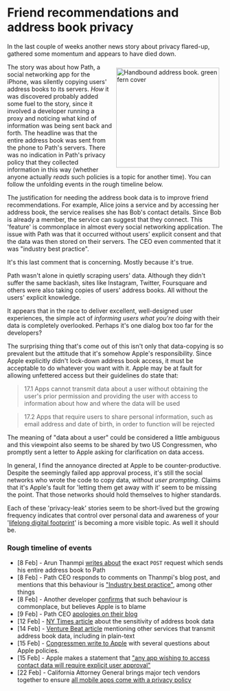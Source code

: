 <!--

layout: post
title: Friend recommendations and Address Book Privacy
author: Amir Chaudhry
excerpt: In the last couple of weeks another news story about privacy flared-up, gathered some momentum and appears to have died down. The story was about how Path, a social networking app for the iPhone, was silently copying users' address books to its servers.

-->

# Friend recommendations and address book privacy

In the last couple of weeks another news story about privacy flared-up, gathered some momentum and appears to have died down.

<a href="http://www.flickr.com/photos/moonbindery/3312836664/" title="Handbound address book. green fern cover by Barbara Simler, on Flickr"><img src="http://farm4.staticflickr.com/3641/3312836664_ef8e302412_m.jpg" width="240" height="232" align="right" hspace="10" vspace="10" alt="Handbound address book. green fern cover"></a>
The story was about how Path, a social networking app for the iPhone, was silently copying users' address books to its servers.  *How* it was discovered probably added some fuel to the story, since it involved a developer running a proxy and noticing what kind of information was being sent back and forth.  The headline was that the entire address book was sent from the phone to Path's servers.  There was no indication in Path's privacy policy that they collected information in this way (whether anyone actually *reads* such policies is a topic for another time).  You can follow the unfolding events in the rough timeline below.

The justification for needing the address book data is to improve friend recommendations.  For example, Alice joins a service and by accessing her address book, the service realises she has Bob's contact details.  Since Bob is already a member, the service can suggest that they connect.  This 'feature' is commonplace in almost every social networking application.  The issue with Path was that it occurred without users' explicit consent and that the data was then stored on their servers.  The CEO even commented that it was "industry best practice".

It's this last comment that is concerning.  Mostly because it's true.

Path wasn't alone in quietly scraping users' data.  Although they didn't suffer the same backlash, sites like Instagram, Twitter, Foursquare and others were also taking copies of users' address books. All without the users' explicit knowledge.  

It appears that in the race to deliver excellent, well-designed user experiences, the simple act of *informing users what you're doing* with their data is completely overlooked.  Perhaps it's one dialog box too far for the developers?  

The surprising thing that's come out of this isn't only that data-copying is so prevalent but the attitude that it's somehow Apple's responsibility.  Since Apple explicitly didn't lock-down address book access, it must be acceptable to do whatever you want with it.  Apple may be at fault for allowing unfettered access but their guidelines do state that:

> 17.1 Apps cannot transmit data about a user without obtaining the user's prior permission and providing the user with access to information about how and where the data will be used

> 17.2 Apps that require users to share personal information, such as email address and date of birth, in order to function will be rejected

The meaning of "data about a user" could be considered a little ambiguous and this viewpoint also seems to be shared by two US Congressmen, who promptly sent a letter to Apple asking for clarification on data access.

In general, I find the annoyance directed at Apple to be counter-productive. Despite the seemingly failed app approval process, it's still the social networks who wrote the code to copy data, *without user prompting*.  Claims that it's Apple's fault for 'letting them get away with it' seem to be missing the point.  That those networks should hold themselves to higher standards.  

Each of these 'privacy-leak' stories seem to be short-lived but the growing frequency indicates that control over personal data and awareness of your '[lifelong digital footprint][horizon-institute]' is becoming a more visible topic.  As well it should be.


### Rough timeline of events

- \[8 Feb\] - Arun Thanmpi [writes about][thanmpi-post] the exact `POST` request which sends his entire address book to Path
- \[8 Feb\] - Path CEO responds to comments on Thanmpi's blog post, and mentions that this behaviour is ["Industry best practice"][path-ceo-comment], among other things
- \[8 Feb\] - Another developer [confirms][curtis-post] that such behaviour is commonplace, but believes Apple is to blame
- \[9 Feb\] - Path CEO [apologies on their blog][path-apology]
- \[12 Feb\] - [NY Times article][ny-times-article] about the sensitivity of address book data
- \[14 Feb\] - [Venture Beat article][venture-beat-article] mentioning other services that transmit address book data, including in plain-text
- \[15 Feb\] - [Congressmen write to Apple][letter-to-apple] with several questions about Apple policies. 
- \[15 Feb\] - Apple makes a statement that ["any app wishing to access contact data will require explicit user approval"][apple-response]
- \[22 Feb\] - California Attorney General brings major tech vendors together to ensure [all mobile apps come with a privacy policy][mobile-privacy-guidelines]


<!-- ### Links -->

[thanmpi-post]: http://mclov.in/2012/02/08/path-uploads-your-entire-address-book-to-their-servers.html

[path-ceo-comment]: http://mclov.in/2012/02/08/path-uploads-your-entire-address-book-to-their-servers.html#comment-432242293

[hn-post]: http://news.ycombinator.com/item?id=3563016

[curtis-post]: http://dcurt.is/stealing-your-address-book

[path-apology]: http://blog.path.com/post/17274932484/we-are-sorry

[ny-times-article]: http://bits.blogs.nytimes.com/2012/02/12/disruptions-so-many-apologies-so-much-data-mining/

[venture-beat-article]: http://venturebeat.com/2012/02/14/iphone-address-book/

[letter-to-apple]: http://thenextweb.com/apple/2012/02/15/congress-sends-letter-to-apple-questioning-the-path-debacle-developer-data-access/

[apple-response]: http://allthingsd.com/20120215/apple-app-access-to-contact-data-will-require-explicit-user-permission/

[mobile-privacy-guidelines]: http://techcrunch.com/2012/02/22/apple-google-and-others-agree-to-mobile-app-privacy-policy-guidelines/

[horizon-institute]: http://www.horizon.ac.uk/Horizon-Research